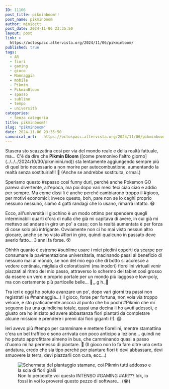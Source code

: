 ```yaml
---
ID: 11106
post_title: pikminboom!!
post_name: pikminboom
author: minioctt
post_date: 2024-11-06 23:35:50
layout: post
link: >
  https://octospacc.altervista.org/2024/11/06/pikminboom/
published: true
tags:
  - AR
  - fiori
  - gaming
  - gioco
  - Mannaggia
  - mobile
  - Pikmin
  - PikminBloom
  - spasso
  - sublime
  - tempo
  - università
categories:
  - Senza categoria
title: pikminboom!!
slug: "pikminboom"
date: 2024-11-06 23:35:50
canonical_url:   https://octospacc.altervista.org/2024/11/06/pikminboom/
---
```

<!-- wp:paragraph -->
<p markdown="1">Stasera sto scazzatina così per via del mondo reale e della realtà fattuale, ma... C'è da dire che <strong>Pikmin Bloom</strong> ([come premonivo l'altro giorno](../../../2024/10/30/pikminini.md)) sta lentamente aggiungendo sempre più di quel brio necessario a non morire per autocombustione, aumentando la realtà senza sostituirla!!! 🥰️ (Anche se andrebbe sostituita, ormai.)</p>
<!-- /wp:paragraph -->

<!-- wp:paragraph -->
<p markdown="1">Speriamo questo #spasso così funny duri, perché anche Pokemon GO pareva divertente, all'epoca, ma poi dopo vari mesi feci ciao ciao e addio per sempre. Ma come dissi lì è anche perché cambiarono troppo il #gioco, per motivi economici; invece questo, boh, pare non se lo caghi proprio nessuno nessuno, siamo 4 gatti randagi che lo usano, rimarrà intatto. 😷️</p>
<!-- /wp:paragraph -->

<!-- wp:paragraph -->
<p markdown="1">Ecco, all'università il giochino è un modo ottimo per spendere quegli interminabili quarti d'ora di nulla che già mi capitava di avere, in cui già mi mettevo ad andare in giro un po' a caso; con la realtà aumentata è per forza di cose solo più intrigante. Ovviamente non ci ho mai visto nessun altro giocare, anche se ho visto #fiori in giro, quindi qualcuno in passato deve averlo fatto... 3 anni fa forse. 😵️</p>
<!-- /wp:paragraph -->

<!-- wp:paragraph -->
<p markdown="1">Ohhhh quanto è estremo #sublime usare i miei piedini coperti da scarpe per consumare la pavimentazione universitaria, macinando passi al beneficio di nessuno mai al mondo, se non del mio ego che di botto si accresce a vedere centinaia, migliaia di coloratissimi (ma inodori) fiorellini virtuali venir piazzati al ritmo del mio passo, attraverso lo schermo del tablet così grosso da essere un vero e proprio portale per un mondo più laggoso e low-poly, ma con certamente più particelle belle... 🤤️,,.g h.,🤤️</p>
<!-- /wp:paragraph -->

<!-- wp:paragraph -->
<p markdown="1">Tra ieri e oggi ho potuto avanzare un po', dopo vari giorni tra passi non registrati (e #mannaggia...) Il gioco, forse per fortuna, non vola via troppo veloce, e sto praticamente ancora al punto che ho pochi #Pikmin che mi seguono (su una quindicina totale, quasi una decina li ho avuti adesso), e giusto ora ho iniziato ad avere abbastanza fiori piantati da completare alcune missioni e prendere i premi dai fiori giganti (!). 😱️</p>
<!-- /wp:paragraph -->

<!-- wp:paragraph -->
<p markdown="1">Ieri avevo più #tempo per camminare e mettere fiorellini, mentre stamattina c'era un bel traffico e sono arrivata con poco anticipo a lezione... quindi ne ho potuto approfittare almeno in bus, che camminando quasi a passo d'uomo mi ha permesso di piantare. 🙏️ (Il gioco non lo fa fare oltre una certa andatura, credo che sia tipo perché per piantare fiori ti devi abbassare, devi smuovere la terra, devi piazzarli con cura, ecc...)</p>
<!-- /wp:paragraph -->

<!-- wp:paragraph -->
<p markdown="1"></p>
<!-- /wp:paragraph -->

<!-- wp:image {"id":11107,"sizeSlug":"large","linkDestination":"none"} -->
<figure class="wp-block-image size-large"><img src="https://octospacc.github.io/microblog-mirror/assets/uploads/2024/11/screenshot_20241106-105257_pikmin-bloom8140905922533000818-960x1279.png" alt="Schermata del piantaggio stamane, coi Pikmin tutti addosso e la scia di fiori gialli" class="wp-image-11107"/><figcaption class="wp-element-caption">Non lo percepite voi questo INTENSO #GAMING #AR??? Idk, io fossi in voi lo proverei questo pezzo di software... (😭️)</figcaption></figure>
<!-- /wp:image -->